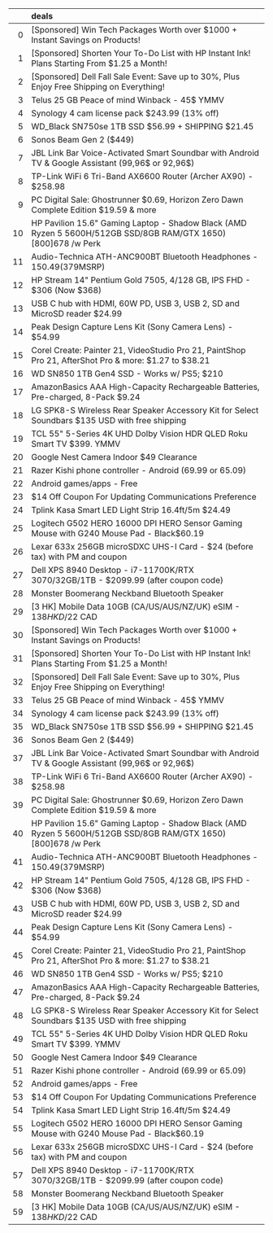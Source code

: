 |    | deals                                                                                                             |
|---:|:------------------------------------------------------------------------------------------------------------------|
|  0 | [Sponsored] Win Tech Packages Worth over $1000 + Instant Savings on Products!                                     |
|  1 | [Sponsored] Shorten Your To-Do List with HP Instant Ink! Plans Starting From $1.25 a Month!                       |
|  2 | [Sponsored] Dell Fall Sale Event: Save up to 30%, Plus Enjoy Free Shipping on Everything!                         |
|  3 | Telus 25 GB Peace of mind Winback - 45$ YMMV                                                                      |
|  4 | Synology 4 cam license pack $243.99 (13% off)                                                                     |
|  5 | WD_Black SN750se 1TB SSD $56.99 + SHIPPING $21.45                                                                 |
|  6 | Sonos Beam Gen 2 ($449)                                                                                           |
|  7 | JBL Link Bar Voice-Activated Smart Soundbar with Android TV & Google Assistant (99,96$ or 92,96$)                 |
|  8 | TP-Link WiFi 6 Tri-Band AX6600 Router (Archer AX90) - $258.98                                                     |
|  9 | PC Digital Sale: Ghostrunner $0.69, Horizon Zero Dawn Complete Edition $19.59 & more                              |
| 10 | HP Pavilion 15.6" Gaming Laptop - Shadow Black (AMD Ryzen 5 5600H/512GB SSD/8GB RAM/GTX 1650) [800$] 678$ /w Perk |
| 11 | Audio-Technica ATH-ANC900BT Bluetooth Headphones - $150.49 ($379MSRP)                                             |
| 12 | HP Stream 14" Pentium Gold 7505, 4/128 GB, IPS FHD - $306 (Now $368)                                              |
| 13 | USB C hub with HDMI, 60W PD, USB 3, USB 2, SD and MicroSD reader $24.99                                           |
| 14 | Peak Design Capture Lens Kit (Sony Camera Lens) - $54.99                                                          |
| 15 | Corel Create: Painter 21, VideoStudio Pro 21, PaintShop Pro 21, AfterShot Pro & more: $1.27 to $38.21             |
| 16 | WD SN850 1TB Gen4 SSD - Works w/ PS5; $210                                                                        |
| 17 | AmazonBasics AAA High-Capacity Rechargeable Batteries, Pre-charged, 8-Pack $9.24                                  |
| 18 | LG SPK8-S Wireless Rear Speaker Accessory Kit for Select Soundbars $135 USD with free shipping                    |
| 19 | TCL 55" 5-Series 4K UHD Dolby Vision HDR QLED Roku Smart TV $399. YMMV                                            |
| 20 | Google Nest Camera Indoor $49 Clearance                                                                           |
| 21 | Razer Kishi phone controller - Android (69.99 or 65.09)                                                           |
| 22 | Android games/apps - Free                                                                                         |
| 23 | $14 Off Coupon For Updating Communications Preference                                                             |
| 24 | Tplink Kasa Smart LED Light Strip 16.4ft/5m $24.49                                                                |
| 25 | Logitech G502 HERO 16000 DPI HERO Sensor Gaming Mouse with G240 Mouse Pad - Black$60.19                           |
| 26 | Lexar 633x 256GB microSDXC UHS-I Card - $24 (before tax) with PM and coupon                                       |
| 27 | Dell XPS 8940 Desktop - i7-11700K/RTX 3070/32GB/1TB - $2099.99 (after coupon code)                                |
| 28 | Monster Boomerang Neckband Bluetooth Speaker                                                                      |
| 29 | [3 HK] Mobile Data 10GB (CA/US/AUS/NZ/UK) eSIM - $138 HKD/$22 CAD                                                 |
| 30 | [Sponsored] Win Tech Packages Worth over $1000 + Instant Savings on Products!                                     |
| 31 | [Sponsored] Shorten Your To-Do List with HP Instant Ink! Plans Starting From $1.25 a Month!                       |
| 32 | [Sponsored] Dell Fall Sale Event: Save up to 30%, Plus Enjoy Free Shipping on Everything!                         |
| 33 | Telus 25 GB Peace of mind Winback - 45$ YMMV                                                                      |
| 34 | Synology 4 cam license pack $243.99 (13% off)                                                                     |
| 35 | WD_Black SN750se 1TB SSD $56.99 + SHIPPING $21.45                                                                 |
| 36 | Sonos Beam Gen 2 ($449)                                                                                           |
| 37 | JBL Link Bar Voice-Activated Smart Soundbar with Android TV & Google Assistant (99,96$ or 92,96$)                 |
| 38 | TP-Link WiFi 6 Tri-Band AX6600 Router (Archer AX90) - $258.98                                                     |
| 39 | PC Digital Sale: Ghostrunner $0.69, Horizon Zero Dawn Complete Edition $19.59 & more                              |
| 40 | HP Pavilion 15.6" Gaming Laptop - Shadow Black (AMD Ryzen 5 5600H/512GB SSD/8GB RAM/GTX 1650) [800$] 678$ /w Perk |
| 41 | Audio-Technica ATH-ANC900BT Bluetooth Headphones - $150.49 ($379MSRP)                                             |
| 42 | HP Stream 14" Pentium Gold 7505, 4/128 GB, IPS FHD - $306 (Now $368)                                              |
| 43 | USB C hub with HDMI, 60W PD, USB 3, USB 2, SD and MicroSD reader $24.99                                           |
| 44 | Peak Design Capture Lens Kit (Sony Camera Lens) - $54.99                                                          |
| 45 | Corel Create: Painter 21, VideoStudio Pro 21, PaintShop Pro 21, AfterShot Pro & more: $1.27 to $38.21             |
| 46 | WD SN850 1TB Gen4 SSD - Works w/ PS5; $210                                                                        |
| 47 | AmazonBasics AAA High-Capacity Rechargeable Batteries, Pre-charged, 8-Pack $9.24                                  |
| 48 | LG SPK8-S Wireless Rear Speaker Accessory Kit for Select Soundbars $135 USD with free shipping                    |
| 49 | TCL 55" 5-Series 4K UHD Dolby Vision HDR QLED Roku Smart TV $399. YMMV                                            |
| 50 | Google Nest Camera Indoor $49 Clearance                                                                           |
| 51 | Razer Kishi phone controller - Android (69.99 or 65.09)                                                           |
| 52 | Android games/apps - Free                                                                                         |
| 53 | $14 Off Coupon For Updating Communications Preference                                                             |
| 54 | Tplink Kasa Smart LED Light Strip 16.4ft/5m $24.49                                                                |
| 55 | Logitech G502 HERO 16000 DPI HERO Sensor Gaming Mouse with G240 Mouse Pad - Black$60.19                           |
| 56 | Lexar 633x 256GB microSDXC UHS-I Card - $24 (before tax) with PM and coupon                                       |
| 57 | Dell XPS 8940 Desktop - i7-11700K/RTX 3070/32GB/1TB - $2099.99 (after coupon code)                                |
| 58 | Monster Boomerang Neckband Bluetooth Speaker                                                                      |
| 59 | [3 HK] Mobile Data 10GB (CA/US/AUS/NZ/UK) eSIM - $138 HKD/$22 CAD                                                 |